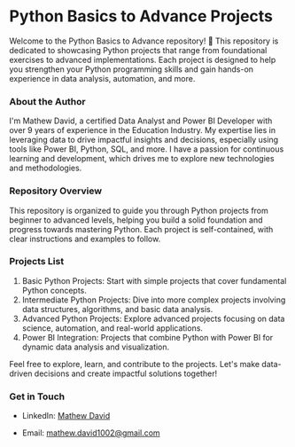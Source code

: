 # Python Basics to Advance Projects
Welcome to the Python Basics to Advance repository! 🚀 This repository is dedicated to showcasing Python projects that range from foundational exercises to advanced implementations. Each project is designed to help you strengthen your Python programming skills and gain hands-on experience in data analysis, automation, and more.

### About the Author
I'm Mathew David, a certified Data Analyst and Power BI Developer with over 9 years of experience in the Education Industry. My expertise lies in leveraging data to drive impactful insights and decisions, especially using tools like Power BI, Python, SQL, and more. I have a passion for continuous learning and development, which drives me to explore new technologies and methodologies.

### Repository Overview
This repository is organized to guide you through Python projects from beginner to advanced levels, helping you build a solid foundation and progress towards mastering Python. Each project is self-contained, with clear instructions and examples to follow.

### Projects List
1. Basic Python Projects: Start with simple projects that cover fundamental Python concepts.
2. Intermediate Python Projects: Dive into more complex projects involving data structures, algorithms, and basic data analysis.
3. Advanced Python Projects: Explore advanced projects focusing on data science, automation, and real-world applications.
4. Power BI Integration: Projects that combine Python with Power BI for dynamic data analysis and visualization.

Feel free to explore, learn, and contribute to the projects. Let's make data-driven decisions and create impactful solutions together!

### Get in Touch
- LinkedIn: [Mathew David](https://www.linkedin.com/in/mathew-david-231ba498/)

- Email: mathew.david1002@gmail.com
